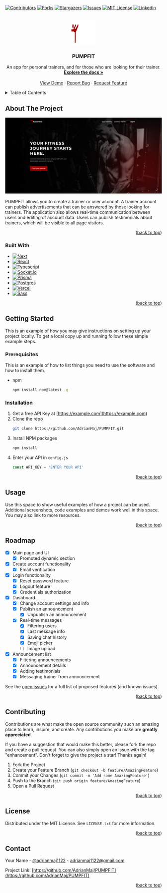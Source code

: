<a name="readme-top"></a>

[![Contributors][contributors-shield]][contributors-url]
[![Forks][forks-shield]][forks-url]
[![Stargazers][stars-shield]][stars-url]
[![Issues][issues-shield]][issues-url]
[![MIT License][license-shield]][license-url]
[![LinkedIn][linkedin-shield]][linkedin-url]

<!-- PROJECT LOGO -->
<br />
<div align="center">
  <a href="https://github.com/AdrianMaj/PUMPFIT">
    <img src="/public/logo.svg" alt="PUMPFIT App Logo" width="80" height="80">
  </a>

<h3 align="center">PUMPFIT</h3>

  <p align="center">
     An app for personal trainers, and for those who are looking for their trainer.
    <br />
    <a href="https://github.com/AdrianMaj/PUMPFIT"><strong>Explore the docs »</strong></a>
    <br />
    <br />
    <a href="https://pumpfit.vercel.app/">View Demo</a>
    ·
    <a href="https://github.com/AdrianMaj/PUMPFIT/issues">Report Bug</a>
    ·
    <a href="https://github.com/AdrianMaj/PUMPFIT/issues">Request Feature</a>
  </p>
</div>

<!-- TABLE OF CONTENTS -->
<details>
  <summary>Table of Contents</summary>
  <ol>
    <li>
      <a href="#about-the-project">About The Project</a>
      <ul>
        <li><a href="#built-with">Built With</a></li>
      </ul>
    </li>
    <li>
      <a href="#getting-started">Getting Started</a>
      <ul>
        <li><a href="#prerequisites">Prerequisites</a></li>
        <li><a href="#installation">Installation</a></li>
      </ul>
    </li>
    <li><a href="#usage">Usage</a></li>
    <li><a href="#roadmap">Roadmap</a></li>
    <li><a href="#contributing">Contributing</a></li>
    <li><a href="#license">License</a></li>
    <li><a href="#contact">Contact</a></li>
    <li><a href="#acknowledgments">Acknowledgments</a></li>
  </ol>
</details>

<!-- ABOUT THE PROJECT -->

## About The Project

[![PUMPFIT Main page screenshot][product-screenshot]](https://pumpfit.vercel.app/)

PUMPFIT allows you to create a trainer or user account. A trainer account can publish advertisements that can be answered by those looking for trainers. The application also allows real-time communication between users and editing of account data. Users can publish testimonials about trainers, which will be visible to all page visitors.

<p align="right">(<a href="#readme-top">back to top</a>)</p>

### Built With

- [![Next][Next.js]][Next-url]
- [![React][React.js]][React-url]
- [![Typescript][Typescript]][Typescript-url]
- [![Socket.io][Socket.io]][Socket.io-url]
- [![Prisma][Prisma]][Prisma-url]
- [![Postgres][Postgres]][Postgres-url]
- [![Vercel][Vercel]][Vercel-url]
- [![Sass][Sass]][Sass-url]

<p align="right">(<a href="#readme-top">back to top</a>)</p>

<!-- GETTING STARTED -->

## Getting Started

This is an example of how you may give instructions on setting up your project locally.
To get a local copy up and running follow these simple example steps.

### Prerequisites

This is an example of how to list things you need to use the software and how to install them.

- npm
  ```sh
  npm install npm@latest -g
  ```

### Installation

1. Get a free API Key at [https://example.com](https://example.com)
2. Clone the repo
   ```sh
   git clone https://github.com/AdrianMaj/PUMPFIT.git
   ```
3. Install NPM packages
   ```sh
   npm install
   ```
4. Enter your API in `config.js`
   ```js
   const API_KEY = 'ENTER YOUR API'
   ```

<p align="right">(<a href="#readme-top">back to top</a>)</p>

<!-- USAGE EXAMPLES -->

## Usage

Use this space to show useful examples of how a project can be used. Additional screenshots, code examples and demos work well in this space. You may also link to more resources.

<p align="right">(<a href="#readme-top">back to top</a>)</p>

<!-- ROADMAP -->

## Roadmap

- [x] Main page and UI
  - [x] Promoted dynamic section
- [x] Create account functionality
  - [x] Email verification
- [x] Login functionality
  - [x] Reset password feature
  - [x] Logout feature
  - [x] Credentials authorization
- [x] Dashboard
  - [x] Change account settings and info
  - [x] Publish an announcement
    - [x] Unpublish an announcement
  - [x] Real-time messages
    - [x] Filtering users
    - [x] Last message info
    - [x] Saving chat history
    - [x] Emoji picker
    - [ ] Image upload
- [x] Announcement list
  - [x] Filtering announcements
  - [x] Announcement details
  - [x] Adding testimonials
  - [x] Messaging trainer from announcement

See the [open issues](https://github.com/AdrianMaj/PUMPFIT/issues) for a full list of proposed features (and known issues).

<p align="right">(<a href="#readme-top">back to top</a>)</p>

<!-- CONTRIBUTING -->

## Contributing

Contributions are what make the open source community such an amazing place to learn, inspire, and create. Any contributions you make are **greatly appreciated**.

If you have a suggestion that would make this better, please fork the repo and create a pull request. You can also simply open an issue with the tag "enhancement".
Don't forget to give the project a star! Thanks again!

1. Fork the Project
2. Create your Feature Branch (`git checkout -b feature/AmazingFeature`)
3. Commit your Changes (`git commit -m 'Add some AmazingFeature'`)
4. Push to the Branch (`git push origin feature/AmazingFeature`)
5. Open a Pull Request

<p align="right">(<a href="#readme-top">back to top</a>)</p>

<!-- LICENSE -->

## License

Distributed under the MIT License. See `LICENSE.txt` for more information.

<p align="right">(<a href="#readme-top">back to top</a>)</p>

<!-- CONTACT -->

## Contact

Your Name - [@adrianmaj1122](https://twitter.com/adrianmaj1122) - adrianmaj1122@gmail.com

Project Link: [https://github.com/AdrianMaj/PUMPFIT](https://github.com/AdrianMaj/PUMPFIT)

<p align="right">(<a href="#readme-top">back to top</a>)</p>

<!-- MARKDOWN LINKS & IMAGES -->
<!-- https://www.markdownguide.org/basic-syntax/#reference-style-links -->

[contributors-shield]: https://img.shields.io/github/contributors/AdrianMaj/PUMPFIT.svg?style=for-the-badge
[contributors-url]: https://github.com/AdrianMaj/PUMPFIT/graphs/contributors
[forks-shield]: https://img.shields.io/github/forks/AdrianMaj/PUMPFIT.svg?style=for-the-badge
[forks-url]: https://github.com/AdrianMaj/PUMPFIT/network/members
[stars-shield]: https://img.shields.io/github/stars/AdrianMaj/PUMPFIT.svg?style=for-the-badge
[stars-url]: https://github.com/AdrianMaj/PUMPFIT/stargazers
[issues-shield]: https://img.shields.io/github/issues/AdrianMaj/PUMPFIT.svg?style=for-the-badge
[issues-url]: https://github.com/AdrianMaj/PUMPFIT/issues
[license-shield]: https://img.shields.io/github/license/AdrianMaj/PUMPFIT.svg?style=for-the-badge
[license-url]: https://github.com/AdrianMaj/PUMPFIT/blob/master/LICENSE.txt
[linkedin-shield]: https://img.shields.io/badge/-LinkedIn-black.svg?style=for-the-badge&logo=linkedin&colorB=555
[linkedin-url]: https://linkedin.com/in/adrianmaj
[product-screenshot]: images/screenshot.png
[Next.js]: https://img.shields.io/badge/next.js-000000?style=for-the-badge&logo=nextdotjs&logoColor=white
[Next-url]: https://nextjs.org/
[Next.js]: https://img.shields.io/badge/next.js-000000?style=for-the-badge&logo=nextdotjs&logoColor=white
[Typescript]: https://shields.io/badge/TypeScript-3178C6?style=for-the-badge&logo=TypeScript&logoColor=FFF
[Typescript-url]: https://www.typescriptlang.org/
[React.js]: https://img.shields.io/badge/React-20232A?style=for-the-badge&logo=react&logoColor=61DAFB
[React-url]: https://reactjs.org/
[Prisma]: https://img.shields.io/badge/Prisma-3982CE?style=for-the-badge&logo=Prisma&logoColor=white
[Prisma-url]: https://www.prisma.io/
[Socket.io]: https://img.shields.io/badge/Socket.io-black?style=for-the-badge&logo=socket.io&badgeColor=010101
[Socket.io-url]: https://socket.io/
[Vercel]: https://img.shields.io/badge/vercel-%23000000.svg?style=for-the-badge&logo=vercel&logoColor=white
[Vercel-url]: https://vercel.com/
[Postgres]: https://img.shields.io/badge/postgres-%23316192.svg?style=for-the-badge&logo=postgresql&logoColor=white
[Postgres-url]: https://www.postgresql.org.pl/
[Sass]: https://img.shields.io/badge/SASS-hotpink.svg?style=for-the-badge&logo=SASS&logoColor=white
[Sass-url]: https://sass-lang.com/
